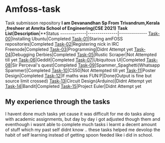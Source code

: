 # Amfoss-task
Task submisson  repository 
**I am Devanandhan Sp From Trivandrum,Kerala ,fresheer at Amrita School of Engineering(CSE 2021)**
**Task List**|**Description**|**Status
-------------|---------------|--------------
[Task-00](https://github.com/devan021/amfoss-tasks/tree/master/task-00)|Installing Ubuntu|Completed
[Task-01](https://github.com/devan021/amfoss-task/tree/master/task-00)|Staring amFOSS repositories|Completed
[Task-02](https://github.com/devan021/amfoss-tasks/tree/master/task-02)|Registering nick in IRC Freenode|Completed
[Task-03](https://github.com/devan021/amfoss-tasks/tree/master/task-03)|Programming|Didnt Attempt yet
[Task-04](https://github.com/devan021/amfoss-tasks/tree/master/task-04)|Debugging Derbies|Completed
[Task-05](https://github.com/devan021/amfoss-tasks/tree/master/task-05)|Rustic Scraper|Not Attempted till yet
[Task-06](https://github.com/devan021/amfoss-tasks/tree/master/task-06)|Geddit|Completed
[Task-07](https://github.com/devan021/amfoss-tasks/tree/master/task-07)|Ubiquitous UI|Completed
[Task-08](https://github.com/devan021/amfoss-tasks/tree/master/task-08)|Sir Perceval's quest|Completed
[Task-09](https://github.com/devan021/amfoss-tasks/tree/master/task-09)|Spammer_Spaghetti(Whatsapp Spammer)|Completed
[Task-10](https://github.com/devan021/amfoss-tasks/tree/master/task-10)|CS50|Not Attempted till yet
[Task-11](https://github.com/devan021/amfoss-tasks/tree/master/task-11)|Poster Design|Completed
[Task-12](https://github.com/devan021/amfoss-tasks/tree/master/task-12)|If maths was FUN:P|Done(Output is fine but source limit crossed) 
[Task-13](https://github.com/devan021/amfoss-tasks/tree/master/task-13)|Circuit Design(Arduino)|Didnt Attempt yet
[Task-14](https://github.com/devan021/amfoss-tasks/tree/master/task-14)|Bandit|Completed
[Task-15](https://github.com/devan021/amfoss-tasks/tree/master/task-15)|Project Euler|Didnt Attempt yet
## My experience through the tasks
  I havent done much tasks yet cause it was difficult for me do tasks along with academic assignments, but day by day i got adjusted though them 
  and eventhough i wasnt able to complete much tasks i learnt a decent amount of stuff which my past self didnt know .. these tasks helped me devolop the 
  habit of self learning instead of getting spoon feeded like i did in school.
